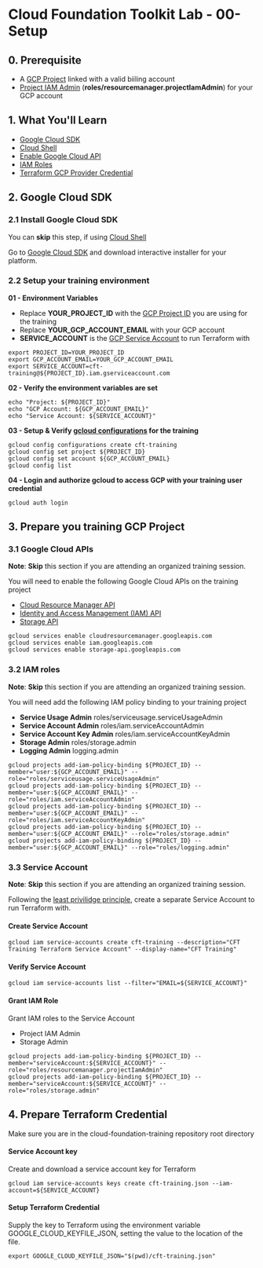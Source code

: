 
# Cloud Foundation Toolkit Lab - 00-Setup

## 0. Prerequisite

* A [GCP Project](https://cloud.google.com/resource-manager/docs/creating-managing-projects#creating_a_project) linked with a valid biiling account
* [Project IAM Admin](https://cloud.google.com/iam/docs/understanding-roles#resource-manager-roles) (**roles/resourcemanager.projectIamAdmin**) for your GCP account

## 1. What You'll Learn

* [Google Cloud SDK](https://cloud.google.com/sdk/)
* [Cloud Shell](https://cloud.google.com/shell/docs)
* [Enable Google Cloud API](https://cloud.google.com/service-usage/docs/enable-disable)
* [IAM Roles](https://cloud.google.com/iam/docs/understanding-roles#iam-roles)
* [Terraform GCP Provider Credential](https://www.terraform.io/docs/providers/google/guides/getting_started.html#adding-credentials)

## 2. Google Cloud SDK

### 2.1 Install Google Cloud SDK

You can **skip** this step, if using [Cloud Shell](https://cloud.google.com/shell/docs)

Go to [Google Cloud SDK](https://cloud.google.com/sdk/docs/downloads-interactive) and download interactive installer for your platform.

### 2.2 Setup your training environment

**01 - Environment Variables**
* Replace **YOUR_PROJECT_ID** with the [GCP Project ID](https://cloud.google.com/resource-manager/docs/creating-managing-projects#before_you_begin) you are using for the training
* Replace **YOUR_GCP_ACCOUNT_EMAIL** with your GCP account
* **SERVICE_ACCOUNT** is the [GCP Service Account](https://cloud.google.com/iam/docs/understanding-service-accounts) to run Terraform with
```
export PROJECT_ID=YOUR_PROJECT_ID
export GCP_ACCOUNT_EMAIL=YOUR_GCP_ACCOUNT_EMAIL
export SERVICE_ACCOUNT=cft-training@${PROJECT_ID}.iam.gserviceaccount.com
```

**02 - Verify the environment variables are set**
```
echo "Project: ${PROJECT_ID}"
echo "GCP Account: ${GCP_ACCOUNT_EMAIL}"
echo "Service Account: ${SERVICE_ACCOUNT}"
```

**03 - Setup & Verify [gcloud configurations](https://cloud.google.com/sdk/gcloud/reference/config) for the training**
```
gcloud config configurations create cft-training
gcloud config set project ${PROJECT_ID}
gcloud config set account ${GCP_ACCOUNT_EMAIL}
gcloud config list
```

**04 - Login and authorize gcloud to access GCP with your training user credential**
```
gcloud auth login
```

## 3. Prepare you training GCP Project

### 3.1 Google Cloud APIs

**Note**: **Skip** this section if you are attending an organized training session.

You will need to enable the following Google Cloud APIs on the training project
* [Cloud Resource Manager API](https://cloud.google.com/resource-manager/reference/rest/)
* [Identity and Access Management (IAM) API](https://cloud.google.com/iam/docs/reference/rest)
* [Storage API](https://cloud.google.com/storage/docs/reference/rest)
```
gcloud services enable cloudresourcemanager.googleapis.com
gcloud services enable iam.googleapis.com
gcloud services enable storage-api.googleapis.com
```

### 3.2 IAM roles

**Note**: **Skip** this section if you are attending an organized training session.

You will need add the following IAM policy binding to your training project
* **Service Usage Admin** roles/serviceusage.serviceUsageAdmin
* **Service Account Admin** roles/iam.serviceAccountAdmin
* **Service Account Key Admin** roles/iam.serviceAccountKeyAdmin
* **Storage Admin** roles/storage.admin
* **Logging Admin** logging.admin
```
gcloud projects add-iam-policy-binding ${PROJECT_ID} --member="user:${GCP_ACCOUNT_EMAIL}" --role="roles/serviceusage.serviceUsageAdmin"
gcloud projects add-iam-policy-binding ${PROJECT_ID} --member="user:${GCP_ACCOUNT_EMAIL}" --role="roles/iam.serviceAccountAdmin"
gcloud projects add-iam-policy-binding ${PROJECT_ID} --member="user:${GCP_ACCOUNT_EMAIL}" --role="roles/iam.serviceAccountKeyAdmin"
gcloud projects add-iam-policy-binding ${PROJECT_ID} --member="user:${GCP_ACCOUNT_EMAIL}" --role="roles/storage.admin"
gcloud projects add-iam-policy-binding ${PROJECT_ID} --member="user:${GCP_ACCOUNT_EMAIL}" --role="roles/logging.admin"
```

### 3.3 Service Account

**Note**: **Skip** this section if you are attending an organized training session.

Following the [least privilidge principle](https://cloud.google.com/blog/products/identity-security/dont-get-pwned-practicing-the-principle-of-least-privilege), create a separate Service Account to run Terraform with.

#### Create Service Account
```
gcloud iam service-accounts create cft-training --description="CFT Training Terraform Service Account" --display-name="CFT Training"
```

#### Verify Service Account
```
gcloud iam service-accounts list --filter="EMAIL=${SERVICE_ACCOUNT}"
```

#### Grant IAM Role

Grant IAM roles to the Service Account
* Project IAM Admin
* Storage Admin
```
gcloud projects add-iam-policy-binding ${PROJECT_ID} --member="serviceAccount:${SERVICE_ACCOUNT}" --role="roles/resourcemanager.projectIamAdmin"
gcloud projects add-iam-policy-binding ${PROJECT_ID} --member="serviceAccount:${SERVICE_ACCOUNT}" --role="roles/storage.admin"
```

## 4. Prepare Terraform Credential

Make sure you are in the cloud-foundation-training repository root directory

#### Service Account key

Create and download a service account key for Terraform
```
gcloud iam service-accounts keys create cft-training.json --iam-account=${SERVICE_ACCOUNT}
```

#### Setup Terraform Credential

Supply the key to Terraform using the environment variable GOOGLE_CLOUD_KEYFILE_JSON, setting the value to the location of the file.
```
export GOOGLE_CLOUD_KEYFILE_JSON="$(pwd)/cft-training.json"
```
